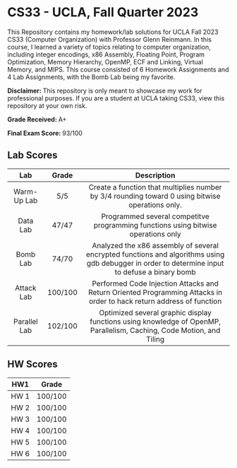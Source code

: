 # CS33 - UCLA, Fall Quarter 2023
This Repository contains my homework/lab solutions for UCLA Fall 2023 CS33 (Computer Organization) with Professor Glenn Reinmann. In this course, I learned a variety of topics relating to computer organization, including integer encodings, x86 Assembly, Floating Point, Program Optimization, Memory Hierarchy, OpenMP, ECF and Linking, Virtual Memory, and MIPS. This course consisted of 6 Homework Assignments and 4 Lab Assignments, with the Bomb Lab being my favorite.

<strong>Disclaimer: </strong> This repository is only meant to showcase my work for professional purposes. If you are a student at UCLA taking CS33, view this repository at your own risk.

<strong> Grade Received: </strong> A+

<strong> Final Exam Score: </strong> 93/100

## Lab Scores
| Lab | Grade | Description |
| :---:     |    :---:      |          :---: |
| Warm-Up Lab |   5/5   |  Create a function that multiplies number by 3/4 rounding toward 0 using bitwise operations only.   |
| Data Lab |   47/47   |  Programmed several competitve programming functions using bitwise operations only |
| Bomb Lab |   74/70   |  Analyzed the x86 assembly of several encrypted functions and algorithms using gdb debugger in order to determine input to defuse a binary bomb |
| Attack Lab |   100/100   |  Performed Code Injection Attacks and Return Oriented Programming Attacks in order to hack return address of function  |
| Parallel Lab |   102/100   |  Optimized several graphic display functions using knowledge of OpenMP, Parallelism, Caching, Code Motion, and Tiling |

## HW Scores
| HW1 | Grade |
| :---:     |    :---: |     
| HW 1 |   100/100   |  
| HW 2 |   100/100   |  
| HW 3 |   100/100   |  
| HW 4 |   100/100   |  
| HW 5 |   100/100   |
| HW 6 |   100/100   |
